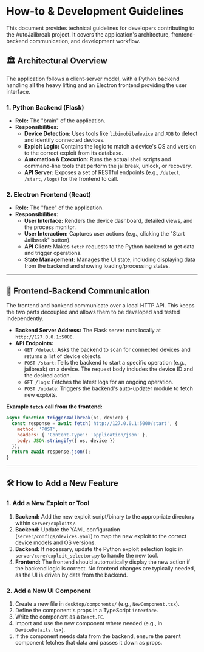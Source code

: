 # How-to & Development Guidelines

This document provides technical guidelines for developers contributing to the AutoJailbreak project. It covers the application's architecture, frontend-backend communication, and development workflow.

## 🏛️ Architectural Overview

The application follows a client-server model, with a Python backend handling all the heavy lifting and an Electron frontend providing the user interface.

### 1. Python Backend (Flask)

-   **Role:** The "brain" of the application.
-   **Responsibilities:**
    -   **Device Detection:** Uses tools like `libimobiledevice` and `ADB` to detect and identify connected devices.
    -   **Exploit Logic:** Contains the logic to match a device's OS and version to the correct exploit from its database.
    -   **Automation & Execution:** Runs the actual shell scripts and command-line tools that perform the jailbreak, unlock, or recovery.
    -   **API Server:** Exposes a set of RESTful endpoints (e.g., `/detect`, `/start`, `/logs`) for the frontend to call.

### 2. Electron Frontend (React)

-   **Role:** The "face" of the application.
-   **Responsibilities:**
    -   **User Interface:** Renders the device dashboard, detailed views, and the process monitor.
    -   **User Interaction:** Captures user actions (e.g., clicking the "Start Jailbreak" button).
    -   **API Client:** Makes `fetch` requests to the Python backend to get data and trigger operations.
    -   **State Management:** Manages the UI state, including displaying data from the backend and showing loading/processing states.

---

## 🔌 Frontend-Backend Communication

The frontend and backend communicate over a local HTTP API. This keeps the two parts decoupled and allows them to be developed and tested independently.

-   **Backend Server Address:** The Flask server runs locally at `http://127.0.0.1:5000`.
-   **API Endpoints:**
    -   `GET /detect`: Asks the backend to scan for connected devices and returns a list of device objects.
    -   `POST /start`: Tells the backend to start a specific operation (e.g., jailbreak) on a device. The request body includes the device ID and the desired action.
    -   `GET /logs`: Fetches the latest logs for an ongoing operation.
    -   `POST /update`: Triggers the backend's auto-updater module to fetch new exploits.

**Example `fetch` call from the frontend:**
```javascript
async function triggerJailbreak(os, device) {
  const response = await fetch('http://127.0.0.1:5000/start', {
    method: 'POST',
    headers: { 'Content-Type': 'application/json' },
    body: JSON.stringify({ os, device })
  });
  return await response.json();
}
```

---

## 🛠️ How to Add a New Feature

### 1. Add a New Exploit or Tool

1.  **Backend:** Add the new exploit script/binary to the appropriate directory within `server/exploits/`.
2.  **Backend:** Update the YAML configuration (`server/configs/devices.yaml`) to map the new exploit to the correct device models and OS versions.
3.  **Backend:** If necessary, update the Python exploit selection logic in `server/core/exploit_selector.py` to handle the new tool.
4.  **Frontend:** The frontend should automatically display the new action if the backend logic is correct. No frontend changes are typically needed, as the UI is driven by data from the backend.

### 2. Add a New UI Component

1.  Create a new file in `desktop/components/` (e.g., `NewComponent.tsx`).
2.  Define the component's props in a TypeScript `interface`.
3.  Write the component as a `React.FC`.
4.  Import and use the new component where needed (e.g., in `DeviceDetails.tsx`).
5.  If the component needs data from the backend, ensure the parent component fetches that data and passes it down as props.
